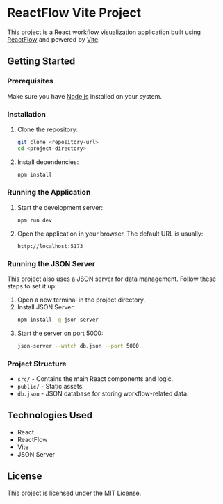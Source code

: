 # ReactFlow Vite Project

This project is a React workflow visualization application built using [ReactFlow](https://reactflow.dev/) and powered by [Vite](https://vitejs.dev/).

## Getting Started

### Prerequisites
Make sure you have [Node.js](https://nodejs.org/) installed on your system.

### Installation
1. Clone the repository:
   ```sh
   git clone <repository-url>
   cd <project-directory>
   ```

2. Install dependencies:
   ```sh
   npm install
   ```

### Running the Application
1. Start the development server:
   ```sh
   npm run dev
   ```

2. Open the application in your browser. The default URL is usually:
   ```
   http://localhost:5173
   ```

### Running the JSON Server
This project also uses a JSON server for data management. Follow these steps to set it up:

1. Open a new terminal in the project directory.
2. Install JSON Server:
   ```sh
   npm install -g json-server
   ```
3. Start the server on port 5000:
   ```sh
   json-server --watch db.json --port 5000
   ```

### Project Structure
- `src/` - Contains the main React components and logic.
- `public/` - Static assets.
- `db.json` - JSON database for storing workflow-related data.

## Technologies Used
- React
- ReactFlow
- Vite
- JSON Server

## License
This project is licensed under the MIT License.

